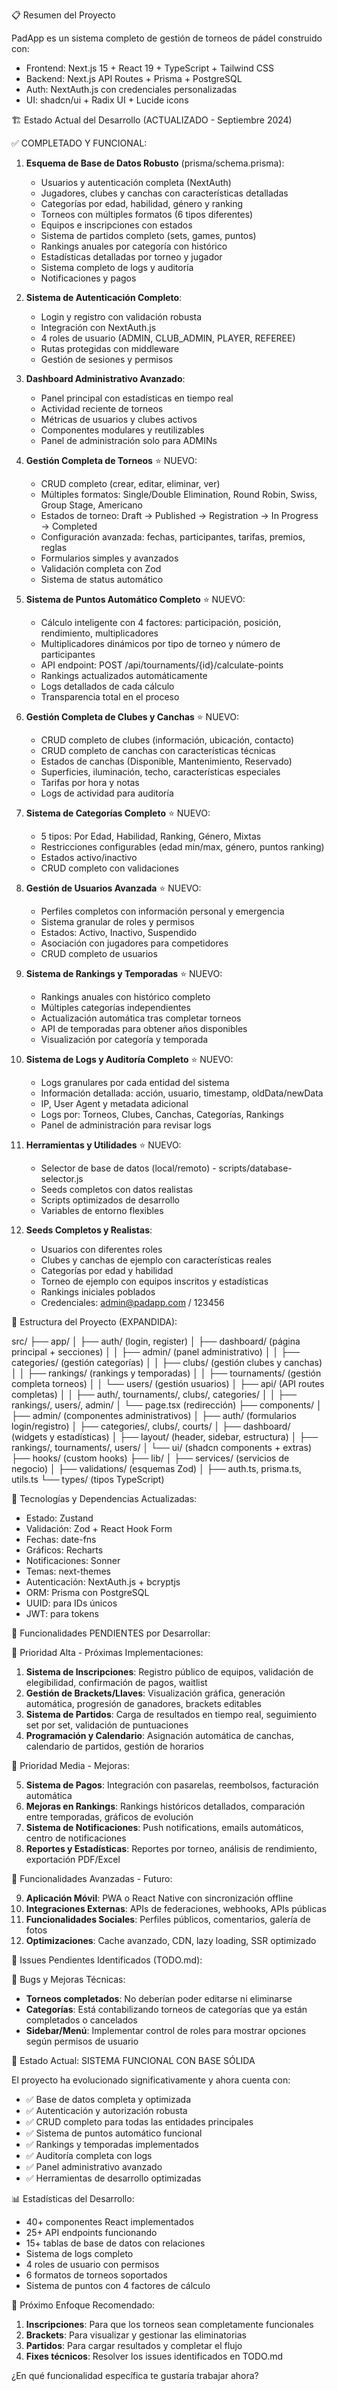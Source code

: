 📋 Resumen del Proyecto

PadApp es un sistema completo de gestión de torneos de pádel construido con:
- Frontend: Next.js 15 + React 19 + TypeScript + Tailwind CSS
- Backend: Next.js API Routes + Prisma + PostgreSQL
- Auth: NextAuth.js con credenciales personalizadas
- UI: shadcn/ui + Radix UI + Lucide icons

🏗️ Estado Actual del Desarrollo (ACTUALIZADO - Septiembre 2024)

✅ COMPLETADO Y FUNCIONAL:

1. **Esquema de Base de Datos Robusto** (prisma/schema.prisma):
   - Usuarios y autenticación completa (NextAuth)
   - Jugadores, clubes y canchas con características detalladas
   - Categorías por edad, habilidad, género y ranking
   - Torneos con múltiples formatos (6 tipos diferentes)
   - Equipos e inscripciones con estados
   - Sistema de partidos completo (sets, games, puntos)
   - Rankings anuales por categoría con histórico
   - Estadísticas detalladas por torneo y jugador
   - Sistema completo de logs y auditoría
   - Notificaciones y pagos

2. **Sistema de Autenticación Completo**:
   - Login y registro con validación robusta
   - Integración con NextAuth.js
   - 4 roles de usuario (ADMIN, CLUB_ADMIN, PLAYER, REFEREE)
   - Rutas protegidas con middleware
   - Gestión de sesiones y permisos

3. **Dashboard Administrativo Avanzado**:
   - Panel principal con estadísticas en tiempo real
   - Actividad reciente de torneos
   - Métricas de usuarios y clubes activos
   - Componentes modulares y reutilizables
   - Panel de administración solo para ADMINs

4. **Gestión Completa de Torneos** ⭐ NUEVO:
   - CRUD completo (crear, editar, eliminar, ver)
   - Múltiples formatos: Single/Double Elimination, Round Robin, Swiss, Group Stage, Americano
   - Estados de torneo: Draft → Published → Registration → In Progress → Completed
   - Configuración avanzada: fechas, participantes, tarifas, premios, reglas
   - Formularios simples y avanzados
   - Validación completa con Zod
   - Sistema de status automático

5. **Sistema de Puntos Automático Completo** ⭐ NUEVO:
   - Cálculo inteligente con 4 factores: participación, posición, rendimiento, multiplicadores
   - Multiplicadores dinámicos por tipo de torneo y número de participantes
   - API endpoint: POST /api/tournaments/{id}/calculate-points
   - Rankings actualizados automáticamente
   - Logs detallados de cada cálculo
   - Transparencia total en el proceso

6. **Gestión Completa de Clubes y Canchas** ⭐ NUEVO:
   - CRUD completo de clubes (información, ubicación, contacto)
   - CRUD completo de canchas con características técnicas
   - Estados de canchas (Disponible, Mantenimiento, Reservado)
   - Superficies, iluminación, techo, características especiales
   - Tarifas por hora y notas
   - Logs de actividad para auditoría

7. **Sistema de Categorías Completo** ⭐ NUEVO:
   - 5 tipos: Por Edad, Habilidad, Ranking, Género, Mixtas
   - Restricciones configurables (edad min/max, género, puntos ranking)
   - Estados activo/inactivo
   - CRUD completo con validaciones

8. **Gestión de Usuarios Avanzada** ⭐ NUEVO:
   - Perfiles completos con información personal y emergencia
   - Sistema granular de roles y permisos
   - Estados: Activo, Inactivo, Suspendido
   - Asociación con jugadores para competidores
   - CRUD completo de usuarios

9. **Sistema de Rankings y Temporadas** ⭐ NUEVO:
   - Rankings anuales con histórico completo
   - Múltiples categorías independientes
   - Actualización automática tras completar torneos
   - API de temporadas para obtener años disponibles
   - Visualización por categoría y temporada

10. **Sistema de Logs y Auditoría Completo** ⭐ NUEVO:
    - Logs granulares por cada entidad del sistema
    - Información detallada: acción, usuario, timestamp, oldData/newData
    - IP, User Agent y metadata adicional
    - Logs por: Torneos, Clubes, Canchas, Categorías, Rankings
    - Panel de administración para revisar logs

11. **Herramientas y Utilidades** ⭐ NUEVO:
    - Selector de base de datos (local/remoto) - scripts/database-selector.js
    - Seeds completos con datos realistas
    - Scripts optimizados de desarrollo
    - Variables de entorno flexibles

12. **Seeds Completos y Realistas**:
    - Usuarios con diferentes roles
    - Clubes y canchas de ejemplo con características reales
    - Categorías por edad y habilidad
    - Torneo de ejemplo con equipos inscritos y estadísticas
    - Rankings iniciales poblados
    - Credenciales: admin@padapp.com / 123456

📂 Estructura del Proyecto (EXPANDIDA):

src/
├── app/
│   ├── auth/ (login, register)
│   ├── dashboard/ (página principal + secciones)
│   │   ├── admin/ (panel administrativo)
│   │   ├── categories/ (gestión categorías)
│   │   ├── clubs/ (gestión clubes y canchas)
│   │   ├── rankings/ (rankings y temporadas)
│   │   ├── tournaments/ (gestión completa torneos)
│   │   └── users/ (gestión usuarios)
│   ├── api/ (API routes completas)
│   │   ├── auth/, tournaments/, clubs/, categories/
│   │   ├── rankings/, users/, admin/
│   └── page.tsx (redirección)
├── components/
│   ├── admin/ (componentes administrativos)
│   ├── auth/ (formularios login/registro)
│   ├── categories/, clubs/, courts/
│   ├── dashboard/ (widgets y estadísticas)
│   ├── layout/ (header, sidebar, estructura)
│   ├── rankings/, tournaments/, users/
│   └── ui/ (shadcn components + extras)
├── hooks/ (custom hooks)
├── lib/
│   ├── services/ (servicios de negocio)
│   ├── validations/ (esquemas Zod)
│   ├── auth.ts, prisma.ts, utils.ts
└── types/ (tipos TypeScript)

🔧 Tecnologías y Dependencias Actualizadas:

- Estado: Zustand
- Validación: Zod + React Hook Form
- Fechas: date-fns
- Gráficos: Recharts
- Notificaciones: Sonner
- Temas: next-themes
- Autenticación: NextAuth.js + bcryptjs
- ORM: Prisma con PostgreSQL
- UUID: para IDs únicos
- JWT: para tokens

🎯 Funcionalidades PENDIENTES por Desarrollar:

🔶 Prioridad Alta - Próximas Implementaciones:

1. **Sistema de Inscripciones**: Registro público de equipos, validación de elegibilidad, confirmación de pagos, waitlist
2. **Gestión de Brackets/Llaves**: Visualización gráfica, generación automática, progresión de ganadores, brackets editables
3. **Sistema de Partidos**: Carga de resultados en tiempo real, seguimiento set por set, validación de puntuaciones
4. **Programación y Calendario**: Asignación automática de canchas, calendario de partidos, gestión de horarios

🔷 Prioridad Media - Mejoras:

5. **Sistema de Pagos**: Integración con pasarelas, reembolsos, facturación automática
6. **Mejoras en Rankings**: Rankings históricos detallados, comparación entre temporadas, gráficos de evolución
7. **Sistema de Notificaciones**: Push notifications, emails automáticos, centro de notificaciones
8. **Reportes y Estadísticas**: Reportes por torneo, análisis de rendimiento, exportación PDF/Excel

🔸 Funcionalidades Avanzadas - Futuro:

9. **Aplicación Móvil**: PWA o React Native con sincronización offline
10. **Integraciones Externas**: APIs de federaciones, webhooks, APIs públicas
11. **Funcionalidades Sociales**: Perfiles públicos, comentarios, galería de fotos
12. **Optimizaciones**: Cache avanzado, CDN, lazy loading, SSR optimizado

🐛 Issues Pendientes Identificados (TODO.md):

🔧 Bugs y Mejoras Técnicas:
- **Torneos completados**: No deberían poder editarse ni eliminarse
- **Categorías**: Está contabilizando torneos de categorías que ya están completados o cancelados
- **Sidebar/Menú**: Implementar control de roles para mostrar opciones según permisos de usuario

🚀 Estado Actual: SISTEMA FUNCIONAL CON BASE SÓLIDA

El proyecto ha evolucionado significativamente y ahora cuenta con:
- ✅ Base de datos completa y optimizada
- ✅ Autenticación y autorización robusta
- ✅ CRUD completo para todas las entidades principales
- ✅ Sistema de puntos automático funcional
- ✅ Rankings y temporadas implementados
- ✅ Auditoría completa con logs
- ✅ Panel administrativo avanzado
- ✅ Herramientas de desarrollo optimizadas

📊 Estadísticas del Desarrollo:
- 40+ componentes React implementados
- 25+ API endpoints funcionando
- 15+ tablas de base de datos con relaciones
- Sistema de logs completo
- 4 roles de usuario con permisos
- 6 formatos de torneos soportados
- Sistema de puntos con 4 factores de cálculo

🎯 Próximo Enfoque Recomendado:
1. **Inscripciones**: Para que los torneos sean completamente funcionales
2. **Brackets**: Para visualizar y gestionar las eliminatorias
3. **Partidos**: Para cargar resultados y completar el flujo
4. **Fixes técnicos**: Resolver los issues identificados en TODO.md

¿En qué funcionalidad específica te gustaría trabajar ahora?